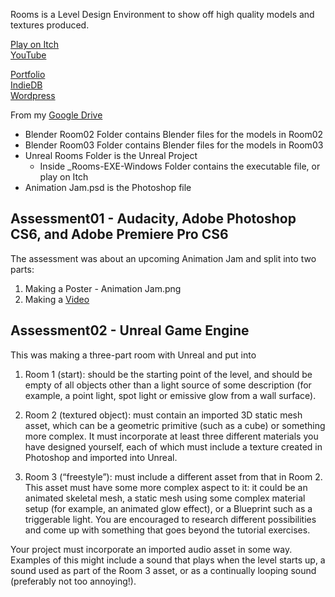 Rooms is a Level Design Environment to show off high quality models and textures produced.

[Play on Itch](https://yuchingho.itch.io/rooms)\
[YouTube](https://youtu.be/XCwwLIuUZGs)

[Portfolio](https://yuchingho.neocities.org/)\
[IndieDB](http://www.indiedb.com/members/yuchingho111/)\
[Wordpress](https://yuchingho.wordpress.com/)

From my [Google Drive](https://drive.google.com/open?id=1Koy9IMFbukxuam1idZwmtIGTYxdSNaRl)
- Blender Room02 Folder contains Blender files for the models in Room02 
- Blender Room03 Folder contains Blender files for the models in Room03
- Unreal Rooms Folder is the Unreal Project
    - Inside _Rooms-EXE-Windows Folder contains the executable file, or play on Itch
- Animation Jam.psd is the Photoshop file



## Assessment01 - Audacity, Adobe Photoshop CS6, and Adobe Premiere Pro CS6
The assessment was about an upcoming Animation Jam and split into two parts:
1) Making a Poster - Animation Jam.png
2) Making a [Video](https://youtu.be/NspRm2WFxl4)

## Assessment02 - Unreal Game Engine
This was making a three-part room with Unreal and put into 
1) Room 1 (start): should be the starting point of the level, and should be empty of all objects other than a light source of some description (for example, a point light, spot light or emissive glow from a wall surface).

2) Room 2 (textured object): must contain an imported 3D static mesh asset, which can be a geometric primitive (such as a cube) or something more complex. It must incorporate at least three different materials you have designed yourself, each of which must include a texture created in Photoshop and imported into Unreal.

3) Room 3 (“freestyle”): must include a different asset from that in Room 2. This asset must have some more complex aspect to it: it could be an animated skeletal mesh, a static mesh using some complex material setup (for example, an animated glow effect), or a Blueprint such as a triggerable light. You are encouraged to research different possibilities and come up with something that goes beyond the tutorial exercises.

Your project must incorporate an imported audio asset in some way. Examples of this might include a sound that plays when the level starts up, a sound used as part of the Room 3 asset, or as a continually looping sound (preferably not too annoying!).